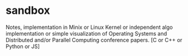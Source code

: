 # sandbox
Notes, implementation in Minix or Linux Kernel or independent algo implementation or simple visualization of Operating Systems and Distributed and/or Parallel Computing conference papers. [C or C++ or Python or JS]

